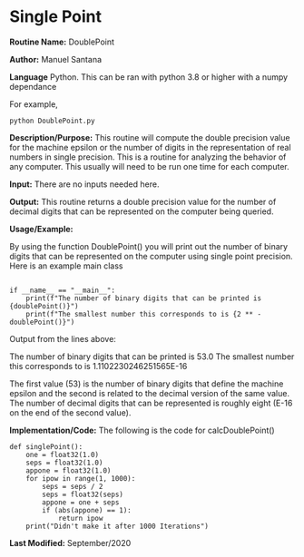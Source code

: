 # Single Point

**Routine Name:** DoublePoint 

**Author:** Manuel Santana

**Language** Python. This can be ran with python 3.8 or higher with a numpy dependance

For example,

	python DoublePoint.py

**Description/Purpose:** This routine will compute the double precision value for the machine epsilon or the number of digits
in the representation of real numbers in single precision. This is a routine for analyzing the behavior of any computer. This
usually will need to be run one time for each computer.

**Input:** 
There are no inputs needed here.

**Output:** This routine returns a double precision value for the number of decimal digits that can be represented on the
computer being queried.

**Usage/Example:**

By using the function DoublePoint() you will print out the number of binary digits that can be represented on the computer using single point precision. 
Here is an example main class

```

if __name__ == "__main__":
    print(f"The number of binary digits that can be printed is {doublePoint()}")
    print(f"The smallest number this corresponds to is {2 ** -doublePoint()}")

```


Output from the lines above:

The number of binary digits that can be printed is 53.0
The smallest number this corresponds to is 1.1102230246251565E-16

The first value (53) is the number of binary digits that define the machine epsilon and the second is related to the
decimal version of the same value. The number of decimal digits that can be represented is roughly eight (E-16 on the
end of the second value).

**Implementation/Code:** The following is the code for calcDoublePoint()

```
def singlePoint():
    one = float32(1.0)
    seps = float32(1.0)
    appone = float32(1.0)
    for ipow in range(1, 1000):
        seps = seps / 2
        seps = float32(seps)
        appone = one + seps
        if (abs(appone) == 1):
            return ipow
    print("Didn't make it after 1000 Iterations")

```
**Last Modified:** September/2020

